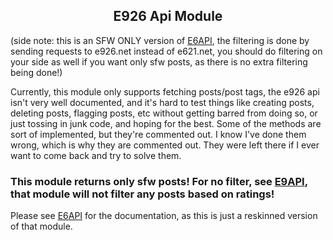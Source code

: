 ## <center>E926 Api Module</center>

(side note: this is an SFW ONLY version of [E6API](https://npmjs.org/package/E6API), the filtering is done by sending requests to e926.net instead of e621.net, you should do filtering on your side as well if you want only sfw posts, as there is no extra filtering being done!)

Currently, this module only supports fetching posts/post tags, the e926 api isn't very well documented, and it's hard to test things like creating posts, deleting posts, flagging posts, etc without getting barred from doing so, or just tossing in junk code, and hoping for the best. Some of the methods are sort of implemented, but they're commented out. I know I've done them wrong, which is why they are commented out. They were left there if I ever want to come back and try to solve them.

### This module returns only sfw posts! For no filter, see [E9API](https://npmjs.org/package/e9api), that module will not filter any posts based on ratings!

Please see [E6API](https://npmjs.org/package/e6api) for the documentation, as this is just a reskinned version of that module.